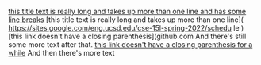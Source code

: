[this title text is really long and takes up more than
one line
and has some line breaks](
https://www.twitter.com
)
[this title text is really long and takes up more than
one line](
https://sites.google.com/eng.ucsd.edu/cse-15l-spring-2022/schedu
le
)
[this link doesn't have a closing parenthesis](github.com
And there's still some more text after that.
[this link doesn't have a closing parenthesis for a
while](https://cse.ucsd.edu/
)
And then there's more text

<!--
*this title text is really long and takes up more than one line and has some line breaks* -- **https://www.twitter.com**
*https://sites.google.com/eng.ucsd.edu/cse-15l-spring-2022/schedu* -- **https://sites.google.com/eng.ucsd.edu/cse-15l-spring-2022/schedu
le**
*this link doesn't have a closing parenthesis for a while* -- **https://cse.ucsd.edu/**
>
